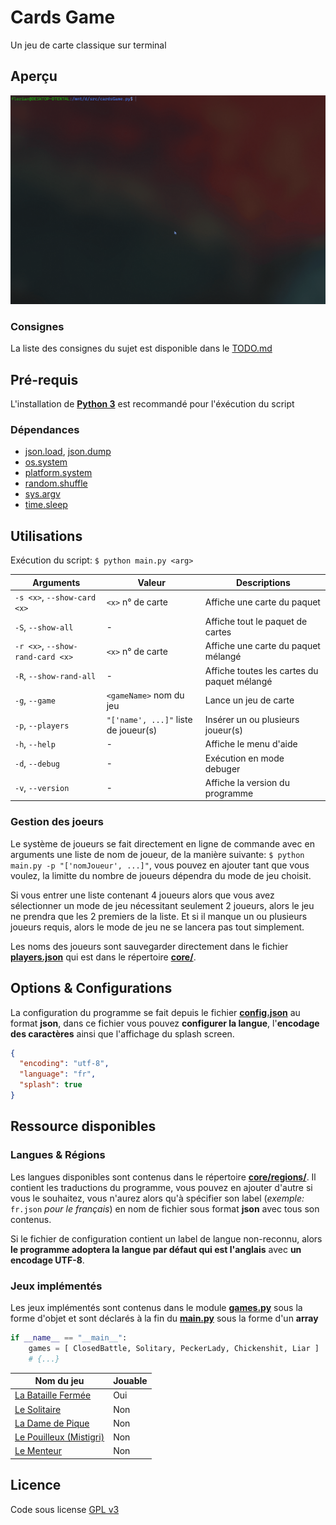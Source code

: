 # **Cards Game**

Un jeu de carte classique sur terminal

## Aperçu

![preview](preview.gif)

### Consignes

La liste des consignes du sujet est disponible dans le [TODO.md](TODO.md)

## Pré-requis

L'installation de **[Python 3](https://www.python.org/downloads/)** est recommandé pour l'éxécution du script

### Dépendances

- [json.load](https://docs.python.org/3/library/json.html#json.load), [json.dump](https://docs.python.org/3/library/json.html#json.dump)
- [os.system](https://docs.python.org/3/library/os.html#os.system)
- [platform.system](https://docs.python.org/3/library/platform.html#platform.system)
- [random.shuffle](https://docs.python.org/3/library/random.html#random.shuffle)
- [sys.argv](https://docs.python.org/3/library/sys.html#sys.argv)
- [time.sleep](https://docs.python.org/3/library/time.html#time.sleep)

## Utilisations

Exécution du script: `$ python main.py <arg>`

| Arguments                        | Valeur                               | Descriptions                                |
| -------------------------------- | ------------------------------------ | ------------------------------------------- |
| `-s <x>`, `--show-card <x>`      | `<x>` n° de carte                    | Affiche une carte du paquet                 |
| `-S`, `--show-all`               | -                                    | Affiche tout le paquet de cartes            |
| `-r <x>`, `--show-rand-card <x>` | `<x>` n° de carte                    | Affiche une carte du paquet mélangé         |
| `-R`, `--show-rand-all`          | -                                    | Affiche toutes les cartes du paquet mélangé |
| `-g`, `--game`                   | `<gameName>` nom du jeu              | Lance un jeu de carte                       |
| `-p`, `--players`                | `"['name', ...]"` liste de joueur(s) | Insérer un ou plusieurs joueur(s)           |
| `-h`, `--help`                   | -                                    | Affiche le menu d'aide                      |
| `-d`, `--debug`                  | -                                    | Exécution en mode debuger                   |
| `-v`, `--version`                | -                                    | Affiche la version du programme             |

### Gestion des joeurs

Le système de joueurs se fait directement en ligne de commande avec en arguments une liste de nom de joueur, de la manière suivante: `$ python main.py -p "['nomJoueur', ...]"`, vous pouvez en ajouter tant que vous voulez, la limitte du nombre de joueurs dépendra du mode de jeu choisit.

Si vous entrer une liste contenant 4 joueurs alors que vous avez sélectionner un mode de jeu nécessitant seulement 2 joueurs, alors le jeu ne prendra que les 2 premiers de la liste. Et si il manque un ou plusieurs joueurs requis, alors le mode de jeu ne se lancera pas tout simplement.

Les noms des joueurs sont sauvegarder directement dans le fichier **[players.json](core/players.json)** qui est dans le répertoire **[core/](core/)**.

## Options & Configurations

La configuration du programme se fait depuis le fichier **[config.json](config.json)** au format **json**, dans ce fichier vous pouvez **configurer la langue**, l'**encodage des caractères** ainsi que l'affichage du splash screen.

```json
{
  "encoding": "utf-8",
  "language": "fr",
  "splash": true
}
```

## Ressource disponibles

### Langues & Régions

Les langues disponibles sont contenus dans le répertoire **[core/regions/](core/regions/)**. Il contient les traductions du programme, vous pouvez en ajouter d'autre si vous le souhaitez, vous n'aurez alors qu'à spécifier son label (_exemple:_ `fr.json` _pour le français_) en nom de fichier sous format **json** avec tous son contenus.

Si le fichier de configuration contient un label de langue non-reconnu, alors **le programme adoptera la langue par défaut qui est l'anglais** avec **un encodage UTF-8**.

### Jeux implémentés

Les jeux implémentés sont contenus dans le module **[games.py](core/games.py)** sous la forme d'objet et sont déclarés à la fin du **[main.py](main.py)** sous la forme d'un **array**

```python
if __name__ == "__main__":
	games = [ ClosedBattle, Solitary, PeckerLady, Chickenshit, Liar ]
	# {...}
```

| Nom du jeu                                                                          | Jouable |
| ----------------------------------------------------------------------------------- | ------- |
| [La Bataille Fermée](<https://fr.wikipedia.org/wiki/Bataille_(jeu)>)                | Oui     |
| [Le Solitaire](<https://en.wikipedia.org/wiki/Klondike_(solitaire)>)                | Non     |
| [La Dame de Pique](<https://fr.wikipedia.org/wiki/Dame_de_pique_(jeu)>)             | Non     |
| [Le Pouilleux (Mistigri)](https://fr.wikipedia.org/wiki/Pouilleux)                  | Non     |
| [Le Menteur](https://ludos.brussels/ludo-walalou/opac_css/doc_num.php?explnum_id=5) | Non     |

## Licence

Code sous license [GPL v3](LICENSE)
